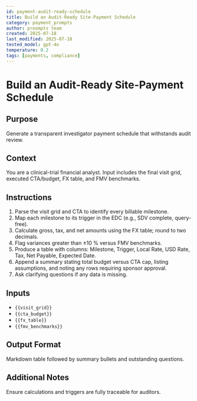 ```yaml
---
id: payment-audit-ready-schedule
title: Build an Audit-Ready Site-Payment Schedule
category: payment_prompts
author: proompts team
created: 2025-07-18
last_modified: 2025-07-18
tested_model: gpt-4o
temperature: 0.2
tags: [payments, compliance]
---
```


# Build an Audit-Ready Site-Payment Schedule

## Purpose
Generate a transparent investigator payment schedule that withstands audit review.

## Context
You are a clinical-trial financial analyst. Input includes the final visit grid, executed CTA/budget, FX table, and FMV benchmarks.

## Instructions
1. Parse the visit grid and CTA to identify every billable milestone.
2. Map each milestone to its trigger in the EDC (e.g., SDV complete, query-free).
3. Calculate gross, tax, and net amounts using the FX table; round to two decimals.
4. Flag variances greater than ±10 % versus FMV benchmarks.
5. Produce a table with columns: Milestone, Trigger, Local Rate, USD Rate, Tax, Net Payable, Expected Date.
6. Append a summary stating total budget versus CTA cap, listing assumptions, and noting any rows requiring sponsor approval.
7. Ask clarifying questions if any data is missing.

## Inputs
- `{{visit_grid}}`
- `{{cta_budget}}`
- `{{fx_table}}`
- `{{fmv_benchmarks}}`

## Output Format
Markdown table followed by summary bullets and outstanding questions.

## Additional Notes
Ensure calculations and triggers are fully traceable for auditors.
